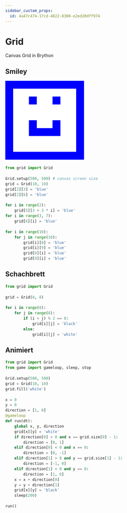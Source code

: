 ```yaml
---
sidebar_custom_props:
  id: 4a47c474-17cd-4822-8300-e2ed20dff974
---
```

# Grid

Canvas Grid in Brython

## Smiley

![](images/smiley.png)

```py live_py slim title=smiley.py
from grid import Grid

Grid.setup(500, 500) # canvas screen size
grid = Grid(10, 10)
grid[2][3] = 'blue'
grid[2][6] = 'blue'

for i in range(2):
    grid[5][3 + 3 * i] = 'blue'
for i in range(3, 7):
    grid[6][i] = 'blue'
    
for i in range(10):
    for j in range(10):
        grid[i][0] = 'blue'
        grid[i][9] = 'blue'
        grid[0][i] = 'blue'
        grid[9][i] = 'blue'
```

## Schachbrett

```py live_py slim title=smiley.py
from grid import Grid

grid = Grid(8, 8)

for i in range(8):
    for j in range(8):
        if (i + j) % 2 == 0:
            grid[i][j] = 'black'
        else:
            grid[i][j] = 'white'
```

## Animiert


```py live_py slim title=anim.py
from grid import Grid
from game import gameloop, sleep, stop

Grid.setup(500, 500)
grid = Grid(10, 10)
grid.fill('white')

x = 0
y = 0
direction = [1, 0]
@gameloop
def run(dt):
    global x, y, direction
    grid[x][y] = 'white'
    if direction[0] > 0 and x == grid.size[0] - 1:
        direction = [0, 1]
    elif direction[0] < 0 and x == 0:
        direction = [0, -1]
    elif direction[1] > 0 and y == grid.size[1] - 1:
        direction = [-1, 0]
    elif direction[1] < 0 and y == 0:
        direction = [1, 0]
    x = x + direction[0]
    y = y + direction[1]
    grid[x][y] = 'black'
    sleep(200)

run()
```